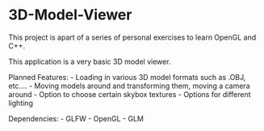 # 3D-Model-Viewer

This project is apart of a series of personal exercises to learn OpenGL and C++.

This application is a very basic 3D model viewer.

Planned Features:
	- Loading in various 3D model formats such as .OBJ, etc....
	- Moving models around and transforming them, moving a camera around
	- Option to choose certain skybox textures
	- Options for different lighting

Dependencies:
	- GLFW
	- OpenGL
	- GLM